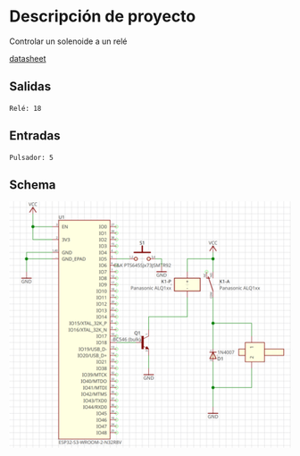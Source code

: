 # Descripción de proyecto
Controlar un solenoide a un relé

[datasheet](https://www.radiolocman.com/datasheet/pdf.html?di=150189)

## Salidas
    Relé: 18

## Entradas
    Pulsador: 5

## Schema

![Alt text](./schema.png "Schema")
